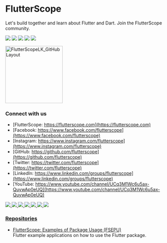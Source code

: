 # FlutterScope 

Let's build together and learn about Flutter and Dart. Join the FlutterScope community.

<img src="https://img.icons8.com/color/28/000000/flutter.png"/> <img src="https://img.icons8.com/color/28/000000/dart.png"/> <img src="https://img.icons8.com/color/28/000000/hearts.png"/> <img src="https://img.icons8.com/color/28/000000/sri-lanka.png"/> <img src="https://img.icons8.com/color/28/000000/e-learning.png"/> 

<img width="180" alt="FlutterScopeLK_GitHubLayout" src="https://user-images.githubusercontent.com/98766441/153240473-a2dacea5-8ecf-423d-9346-5fd46d75b2c7.png"> 

### Connect with us

- [FlutterScope: https://flutterscope.com](https://flutterscope.com)
- [Facebook: https://www.facebook.com/flutterscope](https://www.facebook.com/flutterscope)
- [Instagram: https://www.instagram.com/flutterscope](https://www.instagram.com/flutterscope)
- [GitHub: https://github.com/flutterscope](https://github.com/flutterscope)
- [Twitter: https://twitter.com/flutterscope](https://twitter.com/flutterscope)
- [LinkedIn: https://www.linkedin.com/groups/flutterscope](https://www.linkedin.com/groups/flutterscope)
- [YouTube: https://www.youtube.com/channel/UCq3M1Wc6u5ax-QuywAp0eUQ](https://www.youtube.com/channel/UCq3M1Wc6u5ax-QuywAp0eUQ)

<a href="https://flutterscope.com"><img src="https://img.icons8.com/fluency/42/000000/domain--v1.png"/>
<a href="https://www.facebook.com/flutterscope"><img src="https://img.icons8.com/fluency/42/000000/facebook-circled.png"/>
<a href="https://www.instagram.com/flutterscope"><img src="https://img.icons8.com/fluency/42/000000/instagram-new--v1.png"/>
<a href="https://github.com/flutterscope"><img src="https://img.icons8.com/fluency/42/000000/github.png"/>
<a href="https://twitter.com/flutterscope"><img src="https://img.icons8.com/fluency/42/000000/twitter--v1.png"/>
<a href="https://www.linkedin.com/groups/flutterscope"><img src="https://img.icons8.com/fluency/42/000000/linkedin.png"/>
<a href="https://www.youtube.com/channel/UCq3M1Wc6u5ax-QuywAp0eUQ"><img src="https://img.icons8.com/fluency/42/000000/youtube-play.png"/>
  
### Repositories
  
- [FlutterScope: Examples of Package Usage (FSEPU)](https://github.com/flutterscope/.github/blob/main/Examples_of_Package_Usage.md)  
  Flutter example applications on how to use the Flutter package.
